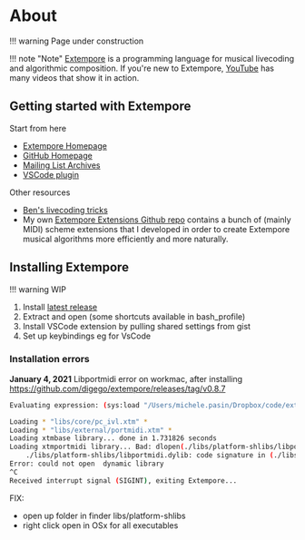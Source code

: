 # About

!!! warning
    Page under construction

!!! note "Note"
    [Extempore](https://extemporelang.github.io/) is a programming language for musical livecoding and algorithmic composition. If you're new to Extempore, [YouTube](https://www.youtube.com/results?search_query=extempore+livecoding) has many videos that show it in action.

## Getting started with Extempore

Start from here

- [Extempore Homepage](https://extemporelang.github.io/)
- [GitHub Homepage](https://github.com/digego/extempore)
- [Mailing List Archives](https://groups.google.com/g/extemporelang)
- [VSCode plugin](https://github.com/extemporelang/vscode-extempore)

Other resources

- [Ben's livecoding tricks](https://benswift.me/blog/2021/04/23/a-short-list-of-extempore-livecoding-tricks/)
- My own [Extempore Extensions Github repo](https://github.com/lambdamusic/extempore-extensions) contains a bunch of (mainly MIDI) scheme extensions that I developed in order to create Extempore musical algorithms more efficiently and more naturally. 


## Installing Extempore

!!! warning
    WIP

1. Install [latest release](https://github.com/digego/extempore/releases)
2. Extract and open (some shortcuts available in bash_profile)
3. Install VSCode extension by pulling shared settings from gist
4. Set up keybindings eg for VsCode


### Installation errors


**January 4, 2021** Libportmidi error on workmac, after installing <https://github.com/digego/extempore/releases/tag/v0.8.7> 

```bash
Evaluating expression: (sys:load "/Users/michele.pasin/Dropbox/code/extempore/xtm-hacking/init-extempore/LOAD_ALL.xtm")

Loading * "libs/core/pc_ivl.xtm" *
Loading * "libs/external/portmidi.xtm" *
Loading xtmbase library... done in 1.731826 seconds
Loading xtmportmidi library... Bad: dlopen(./libs/platform-shlibs/libportmidi.dylib, 9): no suitable image found.  Did find:
	./libs/platform-shlibs/libportmidi.dylib: code signature in (./libs/platform-shlibs/libportmidi.dylib) not valid for use in process using Library Validation: library load disallowed by system policy
Error: could not open  dynamic library
^C
Received interrupt signal (SIGINT), exiting Extempore...
```

FIX:  

- open up folder in finder libs/platform-shlibs
- right click open in OSx for all executables  

